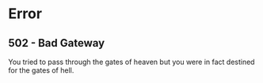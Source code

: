<!--TITLE"the-tk.com - 502"-->
Error
=====

502 - Bad Gateway
-----------------

You tried to pass through the gates of heaven but you were in fact destined for
the gates of hell.
